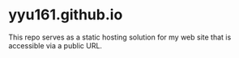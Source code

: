 # yyu161.github.io
 This repo serves as a static hosting solution for my web site that is accessible via a public URL.
